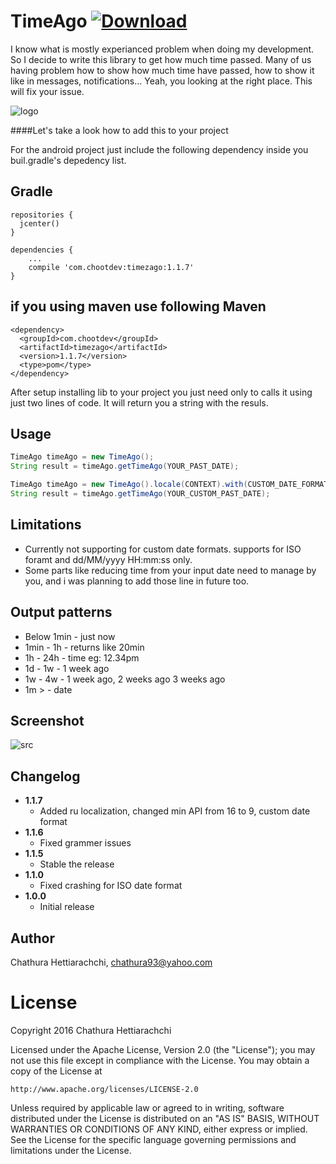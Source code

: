 # TimeAgo [ ![Download](https://api.bintray.com/packages/chathurahettiarachchi/maven/TimeZAgo/images/download.svg?version=1.1.7) ](https://bintray.com/chathurahettiarachchi/maven/TimeZAgo/1.1.7/link)

I know what is mostly experianced problem when doing my development. So I decide to write this library to get how much time passed. Many of us having problem how to show how much time have passed, how to show it like in messages, notifications... Yeah, you looking at the right place. This will fix your issue.

  ![logo](https://cloud.githubusercontent.com/assets/13764097/15270717/a196efe4-1a46-11e6-9fbe-5559614af3dd.png)
  
####Let's take a look how to add this to your project

For the android project just include the following dependency inside you buil.gradle's depedency list.

Gradle
------
```
repositories {
  jcenter()
}

dependencies {
    ...
    compile 'com.chootdev:timezago:1.1.7'
}
```

if you using maven use following
Maven
------
```
<dependency>
  <groupId>com.chootdev</groupId>
  <artifactId>timezago</artifactId>
  <version>1.1.7</version>
  <type>pom</type>
</dependency>
```
  
After setup installing lib to your project you just need only to calls it using just two lines of code. It will return you a string with the resuls.

Usage
-----
```java
TimeAgo timeAgo = new TimeAgo();
String result = timeAgo.getTimeAgo(YOUR_PAST_DATE);
```

```java
TimeAgo timeAgo = new TimeAgo().locale(CONTEXT).with(CUSTOM_DATE_FORMAT);
String result = timeAgo.getTimeAgo(YOUR_CUSTOM_PAST_DATE);
```

Limitations
-----------
* Currently not supporting for custom date formats. supports for ISO foramt and dd/MM/yyyy HH:mm:ss only.
* Some parts like reducing time from your input date need to manage by you, and i was planning to add those line in future too.

Output patterns
---------------
* Below 1min  - just now
* 1min - 1h   - returns like 20min
* 1h - 24h    - time eg: 12.34pm
* 1d - 1w     - 1 week ago
* 1w - 4w     - 1 week ago, 2 weeks ago 3 weeks ago
* 1m >        - date

Screenshot
----------
![src](https://cloud.githubusercontent.com/assets/13764097/15270846/684460f0-1a4b-11e6-801d-62cda0b44752.png)
  
Changelog
---------
* **1.1.7**
    * Added ru localization, changed min API from 16 to 9, custom date format
* **1.1.6**
    * Fixed grammer issues
* **1.1.5**
    * Stable the release
* **1.1.0**
    * Fixed crashing for ISO date format
* **1.0.0**
    * Initial release

## Author

Chathura Hettiarachchi, chathura93@yahoo.com

# License
Copyright 2016 Chathura Hettiarachchi

Licensed under the Apache License, Version 2.0 (the "License");
you may not use this file except in compliance with the License.
You may obtain a copy of the License at

    http://www.apache.org/licenses/LICENSE-2.0

Unless required by applicable law or agreed to in writing, software
distributed under the License is distributed on an "AS IS" BASIS,
WITHOUT WARRANTIES OR CONDITIONS OF ANY KIND, either express or implied.
See the License for the specific language governing permissions and
limitations under the License.
